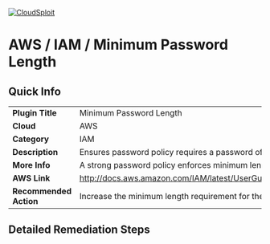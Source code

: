[![CloudSploit](https://cloudsploit.com/img/logo-big-text-100.png "CloudSploit")](https://cloudsploit.com)

# AWS / IAM / Minimum Password Length

## Quick Info

| | |
|-|-|
| **Plugin Title** | Minimum Password Length |
| **Cloud** | AWS |
| **Category** | IAM |
| **Description** | Ensures password policy requires a password of at least 14 characters |
| **More Info** | A strong password policy enforces minimum length, expirations, reuse, and symbol usage |
| **AWS Link** | http://docs.aws.amazon.com/IAM/latest/UserGuide/Using_ManagingPasswordPolicies.html |
| **Recommended Action** | Increase the minimum length requirement for the password policy |

## Detailed Remediation Steps

